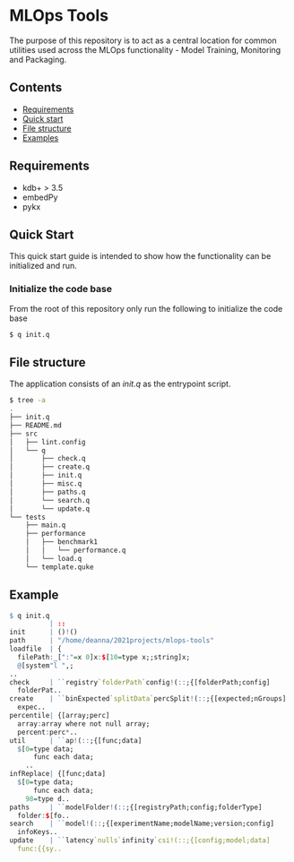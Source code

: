 # MLOps Tools

The purpose of this repository is to act as a central location for common utilities used across the MLOps functionality - Model Training, Monitoring and Packaging.

## Contents

- [Requirements](#requirements)
- [Quick start](#quick-start)
- [File structure](#file-structure)
- [Examples](#examples)


## Requirements

- kdb+ > 3.5
- embedPy
- pykx

## Quick Start

This quick start guide is intended to show how the functionality can be initialized and run.

### Initialize the code base

From the root of this repository only run the following to initialize the code base

```bash
$ q init.q
```

## File structure

The application consists of an _init.q_ as the entrypoint script.

```bash
$ tree -a
.
├── init.q
├── README.md
├── src
│   ├── lint.config
│   └── q
│       ├── check.q
│       ├── create.q
│       ├── init.q
│       ├── misc.q
│       ├── paths.q
│       └── search.q
│       └── update.q
└── tests
    ├── main.q
    ├── performance
    │   ├── benchmark1
    │   │   └── performance.q
    │   └── load.q
    └── template.quke
```

## Example

```q
$ q init.q 
          | ::
init      | ()!()
path      | "/home/deanna/2021projects/mlops-tools"
loadfile  | {
  filePath:_[":"=x 0]x:$[10=type x;;string]x;
  @[system"l ",;
..
check     | ``registry`folderPath`config!(::;{[folderPath;config]
  folderPat..
create    | ``binExpected`splitData`percSplit!(::;{[expected;nGroups]
  expec..
percentile| {[array;perc]
  array:array where not null array;
  percent:perc*..
util      | ``ap!(::;{[func;data]
  $[0=type data;
      func each data;
    ..
infReplace| {[func;data]
  $[0=type data;
      func each data;
    98=type d..
paths     | ``modelFolder!(::;{[registryPath;config;folderType]
  folder:$[fo..
search    | ``model!(::;{[experimentName;modelName;version;config]
  infoKeys..
update    | ``latency`nulls`infinity`csi!(::;{[config;model;data]
  func:{{sy..
```

